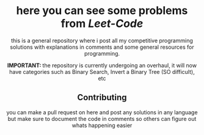 <div align="center">
<h1>here you can see  some problems from <i>Leet-Code</i></h1>
<p>this is a general repository where i post all my competitive programming solutions with explanations in comments and some general resources for programming. </p>
<b>IMPORTANT: </b>the repository is currently undergoing an overhaul, it will now have categories such as Binary Search, Invert a Binary Tree (SO difficult), etc

<br>
<h2>Contributing</h2>
<p>
you can make a pull request on here and post any solutions in any language but make sure to document the code in comments so others can figure out whats happening easier
</p>
</div>

